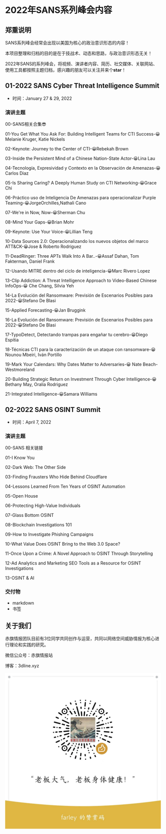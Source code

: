 # 2022年SANS系列峰会内容

## 郑重说明

SANS系列峰会经常会出现以美国为核心的政治意识形态的内容！

本项目整理和归档的目的是在于技战术、动态和思路，与政治意识形态无关！

2022年SANS的系列峰会，将视频、演讲者内容、简历、社交媒体、关联网站、使用工具都按照主题归档，感兴趣的朋友可以关注并来个**star**！



## 01-2022 SANS Cyber Threat Intelligence Summit

- 时间：January 27 & 29, 2022

### 演讲主题

00-SANS相关合集😎

01-You Get What You Ask For: Building Intelligent Teams for CTI Success-😀Melanie Kruger, Katie Nickels

02-Keynote: Journey to the Center of CTI-😀Rebekah Brown

03-Inside the Persistent Mind of a Chinese Nation-State Actor-😀Lina Lau

04-Tecnología, Expresividad y Contexto en la Observación de Amenazas-😀Carlos Diaz

05-Is Sharing Caring? A Deeply Human Study on CTI Networking-😀Grace Chi

06-Práctico uso de Inteligencia De Amenazas para operacionalizar Purple Teaming-😀JorgeOrchilles,Nathali Cano

07-We're in Now, Now-😀Sherman Chu

08-Mind Your Gaps-😀Brian Mohr

09-Keynote: Use Your Voice-😀Lillian Teng

10-Data Sources 2.0: Operacionalizando los nuevos objetos del marco ATT&CK-😀Jose & Roberto Rodriguez

11-DeadRinger: Three APTs Walk Into A Bar..-😀Assaf Dahan, Tom Fakterman, Daniel Frank

12-Usando MITRE dentro del ciclo de inteligencia-😀Marc Rivero Lopez

13-Clip Addiction: A Threat Intelligence Approach to Video-Based Chinese InfoOps-😀 Che Chang, Silvia Yeh

14-La Evolución del Ransomware: Previsión de Escenarios Posibles para 2022-😀Stefano De Blasi

15-Applied Forecasting-😀Jan Bruggink

16-La Evolución del Ransomware: Previsión de Escenarios Posibles para 2022-😀Stefano De Blasi

17-TypoDetect, Detectando trampas para engañar tu cerebro-😀Diego Espitia

18-Técnicas CTI para la caracterización de un ataque con ransomware-😀 Nounou Mbeiri, Iván Portillo

19-Mark Your Calendars: Why Dates Matter to Adversaries-😀 Nate Beach-Westmoreland

20-Building Strategic Return on Investment Through Cyber Intelligence-😀Bethany May, Oralia Rodriguez

21-Integrated Intelligence-😀Samara Williams

## 02-2022 SANS OSINT Summit

- 时间：April 7, 2022

### 演讲主题

00-SANS 相关链接

01-I Know You

02-Dark Web: The Other Side

03-Finding Frausters Who Hide Behind Cloudflare

04-Lessons Learned From Ten Years of OSINT Automation

05-Open House

06-Protecting High-Value Individuals

07-Glass Bottom OSINT

08-Blockchain Investigations 101

09-How to Investigate Phishing Campaigns

10-What Value Does OSINT Bring to the Web 3.0 Space?

11-Once Upon a Crime: A Novel Approach to OSINT Through Storytelling

12-Ad Analytics and Marketing SEO Tools as a Resource for OSINT Investigations

13-OSINT & AI



### 交付物

- markdown
- 书签





## 关于我们

赤旗情报团队目前有3位同学共同创作与运营，共同以网络空间威胁情报为核心进行理论和实践的研究。

微信公众号：赤旗情报站

博客：3dline.xyz

![a19a70305ec036df236c246794372d1](README.assets/a19a70305ec036df236c246794372d1.jpg)
